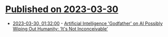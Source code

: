 # [Published on 2023-03-30](index.md)

* [2023-03-30, 01:32:00](https://soylentnews.org/article.pl?sid=23/03/29/1155211&from=rss) - [Artificial Intelligence 'Godfather' on AI Possibly Wiping Out Humanity: ‘It's Not Inconceivable’](https://soylentnews.org/article.pl?sid=23/03/29/1155211&from=rss)
